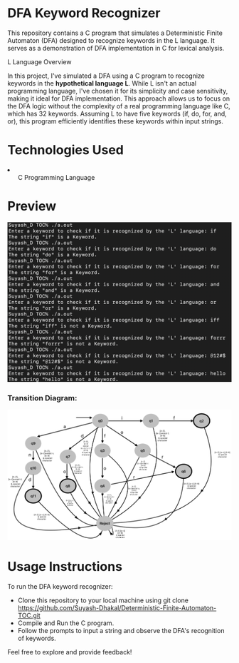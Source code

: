 <h1>DFA Keyword Recognizer</h1>

This repository contains a C program that simulates a Deterministic Finite Automaton (DFA) designed to recognize keywords in the L language. It serves as a demonstration of DFA implementation in C for lexical analysis.

L Language Overview

In this project, I've simulated a DFA using a C program to recognize keywords in the <b>hypothetical language L</b>. While L isn't an actual programming language, I've chosen it for its simplicity and case sensitivity, making it ideal for DFA implementation. This approach allows us to focus on the DFA logic without the complexity of a real programming language like C, which has 32 keywords.
Assuming L to have five keywords (if, do, for, and, or), this program efficiently identifies these keywords within input strings.

<h1>Technologies Used</h1>
<li><ul>C Programming Language</ul>
</li>

<h1>Preview</h1>
<img src="keywordsOfL.png">
<br>
<h3>Transition Diagram:</h3>
<img src="transition-diagram.png">

<h1>Usage Instructions</h1>

To run the DFA keyword recognizer:

* Clone this repository to your local machine using git clone https://github.com/Suyash-Dhakal/Deterministic-Finite-Automaton-TOC.git
* Compile and Run the C program.
* Follow the prompts to input a string and observe the DFA's recognition of keywords.

Feel free to explore and provide feedback!